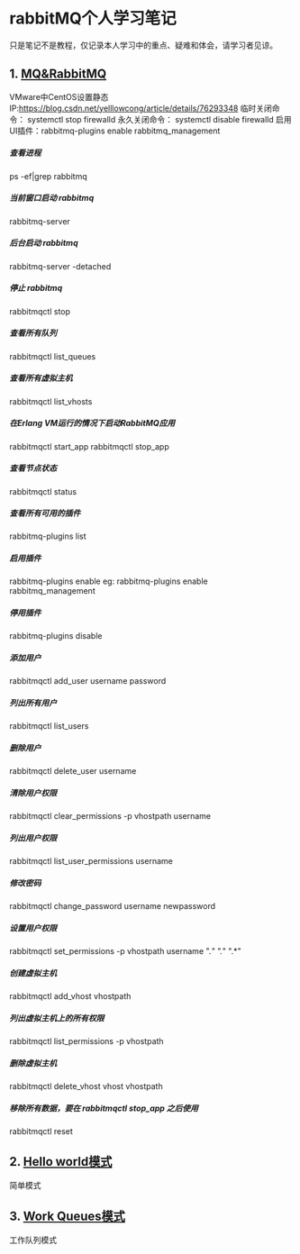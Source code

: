 # rabbitMQ个人学习笔记

只是笔记不是教程，仅记录本人学习中的重点、疑难和体会，请学习者见谅。

## 1. [MQ&RabbitMQ](https://github.com/YuxingXie/study-rabbitmq/raw/main/assets/md/001.MD)

VMware中CentOS设置静态IP:https://blog.csdn.net/yelllowcong/article/details/76293348
临时关闭命令： systemctl stop firewalld
永久关闭命令： systemctl disable firewalld
启用UI插件：rabbitmq-plugins enable rabbitmq_management
##### 查看进程
ps -ef|grep rabbitmq
##### 当前窗口启动 rabbitmq
rabbitmq-server
##### 后台启动 rabbitmq
rabbitmq-server -detached
##### 停止 rabbitmq
rabbitmqctl stop
##### 查看所有队列
rabbitmqctl list_queues
##### 查看所有虚拟主机
rabbitmqctl list_vhosts
##### 在Erlang VM运行的情况下启动RabbitMQ应用
rabbitmqctl start_app 
rabbitmqctl stop_app
##### 查看节点状态
rabbitmqctl status
##### 查看所有可用的插件
rabbitmq-plugins list
##### 启用插件
rabbitmq-plugins enable <plugin-name>eg: rabbitmq-plugins enable rabbitmq_management
##### 停用插件
rabbitmq-plugins disable <plugin-name>
##### 添加用户
rabbitmqctl add_user username password
##### 列出所有用户
rabbitmqctl list_users
##### 删除用户
rabbitmqctl delete_user username
##### 清除用户权限
rabbitmqctl clear_permissions -p vhostpath username
##### 列出用户权限
rabbitmqctl list_user_permissions username
##### 修改密码
rabbitmqctl change_password username newpassword
##### 设置用户权限
rabbitmqctl set_permissions -p vhostpath username ".*" ".*" ".*"
##### 创建虚拟主机
rabbitmqctl add_vhost vhostpath
##### 列出虚拟主机上的所有权限
rabbitmqctl list_permissions -p vhostpath
##### 删除虚拟主机
rabbitmqctl delete_vhost vhost vhostpath
##### 移除所有数据，要在 rabbitmqctl stop_app 之后使用
rabbitmqctl reset

## 2. [Hello world模式](https://github.com/YuxingXie/study-rabbitmq/raw/main/assets/md/002.MD)
简单模式

## 3. [Work Queues模式](https://github.com/YuxingXie/study-rabbitmq/raw/main/assets/md/003.MD)
工作队列模式



